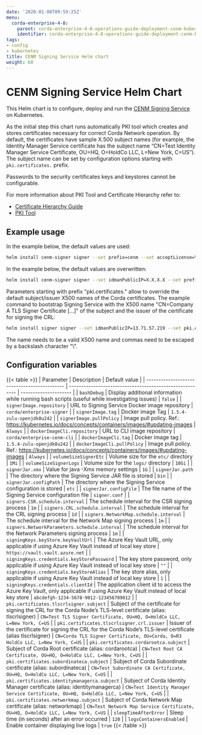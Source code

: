 ```yaml
---
date: '2020-01-08T09:59:25Z'
menu:
  corda-enterprise-4-8:
    parent: corda-enterprise-4-8-operations-guide-deployment-cenm-kubernetes
    identifier: corda-enterprise-4-8-operations-guide-deployment-cenm-kubernetes-signer
tags:
- config
- kubernetes
title: CENM Signing Service Helm chart
weight: 60
---
```


# CENM Signing Service Helm Chart

This Helm chart is to configure, deploy and run the  [CENM Signing Service](../../../../1.5/cenm/signing-service.md) on Kubernetes.

As the initial step this chart runs automatically PKI tool which creates and stores certificates necessary for correct Corda Network operation.
By default, the certificates have sample X.500 subject names (for example, the Identity Manager Service certificate has the subject name “CN=Test Identity Manager Service Certificate, OU=HQ, O=HoldCo LLC, L=New York, C=US”). The subject name can be set by configuration options starting with `pki.certificates.` prefix.

Passwords to the security certificates keys and keystores cannot be configurable.

For more information about PKI Tool and Certificate Hierarchy refer to:

* [Certificate Hierarchy Guide](../../../../1.5/cenm/pki-guide.md)
* [PKI Tool](../../../../1.5/cenm/pki-tool.md)

## Example usage

In the example below, the default values are used:

```bash
helm install cenm-signer signer --set prefix=cenm --set acceptLicense=Y
```

In the example below, the default values are overwritten:

```bash
helm install cenm-signer signer --set idmanPublicIP=X.X.X.X --set prefix=cenm --set acceptLicense=Y --set volumeSizeSignerLogs=5Gi
```

Parameters starting with prefix "pki.certificates." allow to override the default subject/issuer X500 names of the Corda certificates.
The example command to bootstrap Signing Service with the X500 name "CN=Company A TLS Signer Certificate [...]" of the subject and the issuer of the certificate for signing the CRL:

```bash
helm install signer signer --set idmanPublicIP=13.71.57.219 --set pki.certificates.tlscrlsigner.subject="CN=Company A TLS Signer Certificate\, OU=HQ\, O=HoldCo LLC\, L=London\, C=UK" --set pki.certificates.tlscrlsigner.crl.issuer="CN=Company A TLS Signer Certificate\, OU=Corda\, O=R3 HoldCo LLC\, L=New York\, C=US"
```

The name needs to be a valid X500 name and commas need to be escaped by a backslash character "\\".

## Configuration variables

{{< table >}}
| Parameter                                    | Description                                              | Default value         |
| -------------------------------------------- | -------------------------------------------------------- | --------------------- |
| `bashDebug`                                  | Display additional information while running bash scripts (useful while investigating issues) | `false` |
| `signerImage.repository`                     | URL to Signing Service Docker image repository           | `corda/enterprise-signer` |
| `signerImage.tag`                            | Docker image Tag | `1.5.4-zulu-openjdk8u242` |
| `signerImage.pullPolicy`                     | Image pull policy. Ref.: https://kubernetes.io/docs/concepts/containers/images/#updating-images | `Always` |
| `dockerImageCli.repository`                  | URL to CLI image repository | `corda/enterprise-cenm-cli` |
| `dockerImageCli.tag`                         | Docker image tag | `1.5.4-zulu-openjdk8u242` |
| `dockerImageCli.pullPolicy`                  | Image pull policy. Ref.: https://kubernetes.io/docs/concepts/containers/images/#updating-images | `Always` |
| `volumeSizeSignerEtc`                        | Volume size for the `etc/` directory | `1Mi` |
| `volumeSizeSignerLogs`                       | Volume size for the `logs/` directory | `10Gi` |
| `signerJar.xmx`                              | Value for java -Xmx memory settings | `1G` |
| `signerJar.path`                             | The directory where the Signing Service JAR file is stored | `bin` |
| `signerJar.configPath`                       | The directory where the Signing Service configuration is stored | `etc` |
| `signerJar.configFile`                       | The file name of the Signing Service configuration file  | `signer.conf` |
| `signers.CSR.schedule.interval`              | The schedule interval for the CSR signing process | `1m` |
| `signers.CRL.schedule.interval`              | The schedule interval for the CRL signing process | `1d` |
| `signers.NetworkMap.schedule.interval`       | The schedule interval for the Network Map signing process | `1m` |
| `signers.NetworkParameters.schedule.interval` | The schedule interval for the Network Parameters signing process | `1m` |
| `signingKeys.keyStore.keyVaultUrl`           | The Azure Key Vault URL, only applicable if using Azure Key Vault instead of local key store | `https://vault.vault.azure.net` |
| `signingKeys.credentials.keyStorePassword`   | The key store password, only applicable if using Azure Key Vault instead of local key store | `""` |
| `signingKeys.credentials.keyStoreAlias`      | The key store alias, only applicable if using Azure Key Vault instead of local key store | `1` |
| `signingKeys.credentials.clientId`           | The application client id to access the Azure Key Vault, only applicable if using Azure Key Vault instead of local key store | `abcdefgh-1234-5678-9012-123456789012` |
| `pki.certificates.tlscrlsigner.subject`      | Subject of the certificate for signing the CRL for the Corda Node’s TLS-level certificate (alias: tlscrlsigner) | `CN=Test TLS Signer Certificate, OU=HQ, O=HoldCo LLC, L=New York, C=US` |
| `pki.certificates.tlscrlsigner.crl.issuer`   | Issuer of the certificate for signing the CRL for the Corda Node’s TLS-level certificate (alias tlscrlsigner) | `CN=Corda TLS Signer Certificate, OU=Corda, O=R3 HoldCo LLC, L=New York, C=US` |
| `pki.certificates.cordarootca.subject`       | Subject of Corda Root certificate (alias: cordarootca) | `CN=Test Root CA Certificate, OU=HQ, O=HoldCo LLC, L=New York, C=US` |
| `pki.certificates.subordinateca.subject`     | Subject of Corda Subordinate certificate (alias: subordinateca) | `CN=Test Subordinate CA Certificate, OU=HQ, O=HoldCo LLC, L=New York, C=US` |
| `pki.certificates.identitymanagerca.subject` | Subject of Corda Identity Manager certificate (alias: identitymanagerca) | `CN=Test Identity Manager Service Certificate, OU=HQ, O=HoldCo LLC, L=New York, C=US` |
| `pki.certificates.networkmap.subject`        | Subject of Corda Network Map certificate (alias: networkmap)  | `CN=Test Network Map Service Certificate, OU=HQ, O=HoldCo LLC, L=New York, C=US` |
| `sleepTimeAfterError`                        | Sleep time (in seconds) after an error occurred | `120` |
| `logsContainersEnabled`                      | Enable container displaying live logs | `true`
{{< /table >}}
